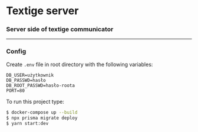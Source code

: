 # Textige server

### Server side of textige communicator

---

### Config

Create `.env` file in root directory with the following variables:


```
DB_USER=użytkownik
DB_PASSWD=hasło
DB_ROOT_PASSWD=hasło-roota
PORT=80
```

To run this project type:

```bash
$ docker-compose up --build
$ npx prisma migrate deploy
$ yarn start:dev 
```
